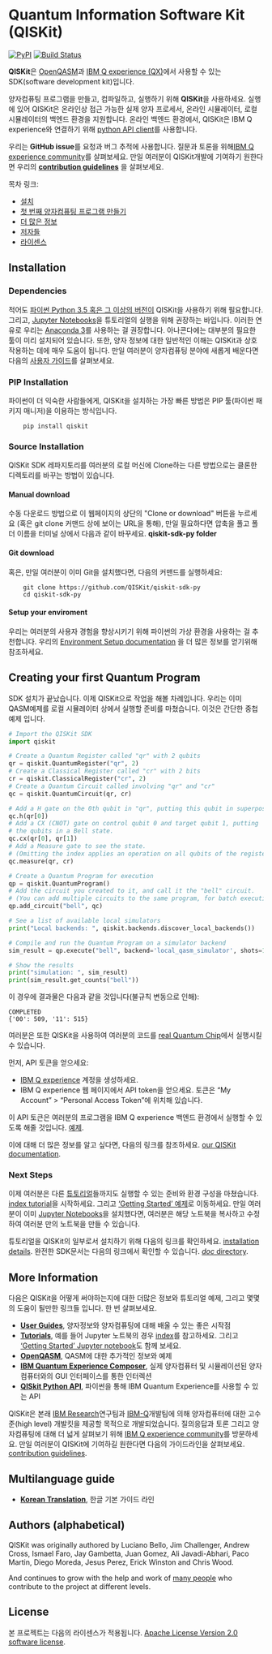 # Quantum Information Software Kit (QISKit)

[![PyPI](https://img.shields.io/pypi/v/qiskit.svg)](https://pypi.python.org/pypi/qiskit)
[![Build Status](https://travis-ci.org/QISKit/qiskit-sdk-py.svg?branch=master)](https://travis-ci.org/QISKit/qiskit-sdk-py)

**QISKit**은 [OpenQASM](https://github.com/QISKit/qiskit-openqasm)과 [IBM Q experience (QX)](https://quantumexperience.ng.bluemix.net/)에서 사용할 수 있는 SDK(software development kit)입니다.

양자컴퓨팅 프로그램을 만들고, 컴파일하고, 실행하기 위해 **QISKit**을 사용하세요. 실행에 있어 QISKit은 온라인상 접근 가능한 실제 양자 프로세서, 온라인 시뮬레이터, 로컬 시뮬레이터의 백엔드 환경을 지원합니다. 온라인 백엔드 환경에서, QISKit은 IBM Q experience와 연결하기 위해 [python API client](https://github.com/QISKit/qiskit-api-py)를 사용합니다.

우리는 **GitHub issue**를 요청과 버그 추적에 사용합니다. 질문과 토론을 위해[IBM Q experience community](https://quantumexperience.ng.bluemix.net/qx/community)를 살펴보세요.  만일 여러분이 QISKit개발에 기여하기 원한다면 우리의 **[contribution guidelines](.github/CONTRIBUTING.rst)** 을 살펴보세요.

목차 링크:

* [설치](#installation)
* [첫 번째 양자컴퓨팅 프로그램 만들기](#creating-your-first-quantum-program)
* [더 많은 정보](#more-information)
* [저자들](#authors-alphabetical)
* [라이센스](#license)

## Installation

### Dependencies

적어도 [파이썬 Python 3.5 혹은 그 이상의 버전이](https://www.python.org/downloads/) QISKit을 사용하기 위해 필요합니다. 그리고, [Jupyter Notebooks](https://jupyter.readthedocs.io/en/latest/install.html)을 튜토리얼의 실행을 위해 권장하는 바입니다. 이러한 연유로 우리는 [Anaconda 3](https://www.continuum.io/downloads)를 사용하는 걸 권장합니다. 아나콘다에는 대부분의 필요한 툴이 미리 설치되어 있습니다. 또한, 양자 정보에 대한 일반적인 이해는 QISKit과 상호작용하는 데에 매우 도움이 됩니다. 만일 여러분이 양자컴퓨팅 분야에 새롭게 배운다면 다음의 [사용자 가이드](https://github.com/QISKit/ibmqx-user-guides)를 살펴보세요.

### PIP Installation

파이썬이 더 익숙한 사람들에게, QISKit을 설치하는 가장 빠른 방법은 PIP 툴(파이썬 패키지 매니저)을 이용하는 방식입니다.

```
    pip install qiskit
```

### Source Installation

QISKit SDK 레파지토리를 여러분의 로컬 머신에 Clone하는 다른 방법으로는 클론한 디렉토리를 바꾸는 방법이 있습니다.

#### Manual download

수동 다운로드 방법으로 이 웹페이지의 상단의 "Clone or download" 버튼을 누르세요 (혹은 git clone 커맨드 상에 보이는 URL을 통해), 만일 필요하다면 압축을 풀고 폴더 이름을 터미널 상에서 다음과 같이 바꾸세요. **qiskit-sdk-py folder**

#### Git download

혹은, 만일 여러분이 이미 Git을 설치했다면, 다음의 커맨드를 실행하세요:
```
    git clone https://github.com/QISKit/qiskit-sdk-py
    cd qiskit-sdk-py
```

#### Setup your enviroment

우리는 여러분의 사용자 경험을 향상시키기 위해 파이썬의 가상 환경을 사용하는 걸 추천합니다. 우리의 [Environment Setup documentation](doc/install.rst#3.1-Setup-the-environment) 을 더 많은 정보를 얻기위해 참조하세요.

## Creating your first Quantum Program

SDK 설치가 끝났습니다. 이제 QISKit으로 작업을 해볼 차례입니다. 우리는 이미 QASM예제를 로컬 시뮬레이터 상에서 실행할 준비를 마쳤습니다. 이것은 간단한 중첩 예제 입니다.

```python
# Import the QISKit SDK
import qiskit

# Create a Quantum Register called "qr" with 2 qubits
qr = qiskit.QuantumRegister("qr", 2)
# Create a Classical Register called "cr" with 2 bits
cr = qiskit.ClassicalRegister("cr", 2)
# Create a Quantum Circuit called involving "qr" and "cr"
qc = qiskit.QuantumCircuit(qr, cr)

# Add a H gate on the 0th qubit in "qr", putting this qubit in superposition.
qc.h(qr[0])
# Add a CX (CNOT) gate on control qubit 0 and target qubit 1, putting
# the qubits in a Bell state.
qc.cx(qr[0], qr[1])
# Add a Measure gate to see the state.
# (Omitting the index applies an operation on all qubits of the register(s))
qc.measure(qr, cr)

# Create a Quantum Program for execution
qp = qiskit.QuantumProgram()
# Add the circuit you created to it, and call it the "bell" circuit.
# (You can add multiple circuits to the same program, for batch execution)
qp.add_circuit("bell", qc)

# See a list of available local simulators
print("Local backends: ", qiskit.backends.discover_local_backends())

# Compile and run the Quantum Program on a simulator backend
sim_result = qp.execute("bell", backend='local_qasm_simulator', shots=1024, seed=1)

# Show the results
print("simulation: ", sim_result)
print(sim_result.get_counts("bell"))
```

이 경우에 결과물은 다음과 같을 것입니다(불규칙 변동으로 인해):

```
COMPLETED
{'00': 509, '11': 515}
```
여러분은 또한 QISKit을 사용하여 여러분의 코드를 [real Quantum Chip](https://github.com/QISKit/ibmqx-backend-information)에서 실행시킬 수 있습니다.

 먼저, API 토큰을 얻으세요:

-  [IBM Q experience](https://quantumexperience.ng.bluemix.net) 계정을 생성하세요.
-  IBM Q experience 웹 페이지에서 API token을 얻으세요. 토큰은 “My Account” > “Personal Access Token”에 위치해 있습니다.

이 API 토큰은 여러분의 프로그램을 IBM Q experience 백엔드 환경에서 실행할 수 있도록 해줄 것입니다. [예제](doc/example_real_backend.rst).

이에 대해 더 많은 정보를 알고 싶다면, 다음의 링크를 참조하세요. [our QISKit documentation](doc/qiskit.rst).


### Next Steps

이제 여러분은 다른 [튜토리얼](https://github.com/QISKit/qiskit-tutorial)들까지도 실행할 수 있는 준비와 환경 구성을 마쳤습니다. [index tutorial](https://github.com/QISKit/qiskit-tutorial/blob/master/index.ipynb)을 시작하세요. 그리고 [‘Getting Started’ 예제](https://github.com/QISKit/qiskit-tutorial/blob/002d054c72fc59fc5009bb9fa0ee393e15a69d07/1_introduction/getting_started.ipynb)로 이동하세요. 만일 여러분이 이미 [Jupyter Notebooks](https://jupyter.readthedocs.io/en/latest/install.html)을 설치했다면, 여러분은 해당 노트북을 복사하고 수정하여 여러분 만의 노트북을 만들 수 있습니다.

튜토리얼을 QISKit의 일부로서 설치하기 위해 다음의 링크를 확인하세요. [installation details](doc/install.rst#Install-Jupyter-based-tutorials). 완전한 SDK문서는 다음의 링크에서 확인할 수 있습니다. [*doc* directory](doc/qiskit.rst).

## More Information

다음은 QISKit을 어떻게 써야하는지에 대한 더많은 정보와 튜토리얼 예제, 그리고 몇몇의 도움이 될만한 링크들 입니다. 한 번 살펴보세요.
* **[User Guides](https://github.com/QISKit/ibmqx-user-guides)**,
  양자정보와 양자컴퓨팅에 대해 배울 수 있는 좋은 시작점
* **[Tutorials](https://github.com/QISKit/qiskit-tutorial)**,
  예를 들어 Jupyter 노트북의 경우 [index](https://github.com/QISKit/qiskit-tutorial/blob/master/index.ipynb)를 참고하세요. 그리고 [‘Getting Started’ Jupyter notebook](https://github.com/QISKit/qiskit-tutorial/blob/002d054c72fc59fc5009bb9fa0ee393e15a69d07/1_introduction/getting_started.ipynb)도 함께 보세요.
* **[OpenQASM](https://github.com/QISKit/openqasm)**,
  QASM에 대한 추가적인 정보와 예제
* **[IBM Quantum Experience Composer](https://quantumexperience.ng.bluemix.net/qx/editor)**,
  실제 양자컴퓨터 및 시뮬레이션된 양자컴퓨터와의 GUI 인터페이스를 통한 인터렉션
* **[QISkit Python API](https://github.com/QISKit/qiskit-api-py)**, 파이썬을 통해 IBM Quantum Experience를 사용할 수 있는 API

QISKit은 본래 [IBM Research](http://www.research.ibm.com/)연구팀과 [IBM-Q](http://www.research.ibm.com/ibm-q/)개발팀에 의해 양자컴퓨터에 대한 고수준(high level) 개발킷을 제공할 목적으로 개발되었습니다.
질의응답과 토론 그리고 양자컴퓨팅에 대해 더 넓게 살펴보기 위해 [IBM Q experience community](https://quantumexperience.ng.bluemix.net/qx/community)를 방문하세요. 만일 여러분이 QISKit에 기여하길 원한다면 다음의 가이드라인을 살펴보세요. [contribution guidelines](.github/CONTRIBUTING.rst).

## Multilanguage guide

* **[Korean Translation](https://github.com/QISKit/qiskit-sdk-py/tree/master/doc/ko/README-ko.md)**, 한글 기본 가이드 라인

## Authors (alphabetical)

QISKit was originally authored by
Luciano Bello, Jim Challenger, Andrew Cross, Ismael Faro, Jay Gambetta, Juan Gomez,
Ali Javadi-Abhari, Paco Martin, Diego Moreda, Jesus Perez, Erick Winston and Chris Wood.

And continues to grow with the help and work of [many people](https://github.com/QISKit/qiskit-sdk-py/tree/master/CONTRIBUTORS.md) who contribute
to the project at different levels.

## License

본 프로젝트는 다음의 라이센스가 적용됩니다. [Apache License Version 2.0 software license](https://www.apache.org/licenses/LICENSE-2.0).


